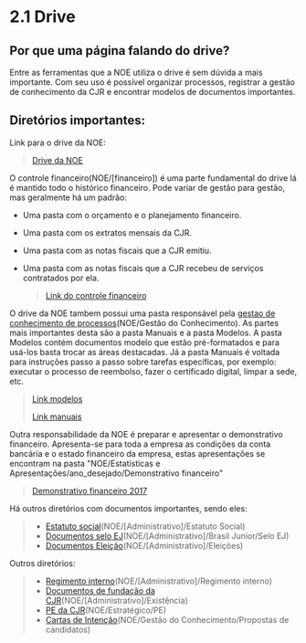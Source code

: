 # 2.1 Drive

## Por que uma página falando do drive?

Entre as ferramentas que a NOE utiliza o drive é sem dúvida a mais importante. Com seu uso é possível organizar processos, registrar a gestão de conhecimento da CJR e encontrar modelos de documentos importantes.

## Diretórios importantes:

Link para o drive da NOE:

> [Drive da NOE](https://drive.google.com/drive/folders/0B4sKalAtlN7lcGt6cGthZV9DRmM)

O controle financeiro\(NOE/\[financeiro\]\) é uma parte fundamental do drive lá é mantido todo o histórico financeiro. Pode variar de gestão para gestão, mas geralmente há um padrão:

* Uma pasta com o orçamento e o planejamento financeiro.
* Uma pasta com os extratos mensais da CJR.
* Uma pasta com as notas fiscais que a CJR emitiu.
* Uma pasta com as notas fiscais que a CJR recebeu de serviços contratados por ela.

  > [Link do controle financeiro](https://drive.google.com/drive/folders/0B5tY9B0Dod5nZUJ5R3pNWEwxbXc)

O drive da NOE tambem possui uma pasta responsável pela [gestao de conhecimento de processos](https://drive.google.com/drive/folders/0B0fiUZmvJaVkckphX3JPRmYwWTQ)\(NOE/Gestão do Conhecimento\). As partes mais importantes desta são a pasta Manuais e a pasta Modelos. A pasta Modelos contém documentos modelo que estão pré-formatados e para usá-los basta trocar as áreas destacadas. Já a pasta Manuais é voltada para instruções passo a passo sobre tarefas específicas, por exemplo: executar o processo de reembolso, fazer o certificado digital, limpar a sede, etc.

> [Link modelos](https://drive.google.com/drive/folders/0B5tY9B0Dod5ndnBKa01UeGtIb3M)
>
> [Link manuais](https://drive.google.com/drive/folders/0B5tY9B0Dod5nYVUwVEVaOVZSVUk)

Outra responsabilidade da NOE é preparar e apresentar o demonstrativo financeiro. Apresenta-se para toda a empresa as condições da conta bancária e o estado financeiro da empresa, estas apresentações se encontram na pasta "NOE/Estatísticas e Apresentações/ano\_desejado/Demonstrativo financeiro"

> [Demonstrativo financeiro 2017](https://drive.google.com/drive/folders/0B5AjpT4ByeDRTW93VjBSWmlXbUk)

Há outros diretórios com documentos importantes, sendo eles:

> * [Estatuto social](https://drive.google.com/drive/folders/0B5tY9B0Dod5ndkZIVGZlXzEzZUE)\(NOE/\[Administrativo\]/Estatuto Social\)
> * [Documentos selo EJ](https://drive.google.com/drive/folders/0B5tY9B0Dod5nVE81cFo5eVZZUlk)\(NOE/\[Administrativo\]/Brasil Junior/Selo EJ\)
> * [Documentos Eleição](https://drive.google.com/drive/folders/0B0fiUZmvJaVkfnVEUEs3X3E0d2d3OU43N3VTQlBnN29qRzZQWUJ4NVI0bjM2MnE3UDZUSWs)\(NOE/\[Administrativo\]/Eleições\)

Outros diretórios:

> * [Regimento interno](https://drive.google.com/drive/folders/0B5tY9B0Dod5nM3p1VXc2MzJ4Mzg)\(NOE/\[Administrativo\]/Regimento interno\)
> * [Documentos de fundação da CJR](https://drive.google.com/drive/folders/0B5tY9B0Dod5nOFJLeTNaNnNYVE0)\(NOE/\[Administrativo\]/Existência\)
> * [PE da CJR](https://drive.google.com/drive/folders/0B5tY9B0Dod5neGhEM2lzVlBDYm8)\(NOE/Estratégico/PE\)
> * [Cartas de Intenção](https://drive.google.com/drive/folders/0B5tY9B0Dod5nflExTzQ1UXdCeTNtYUhoeGxtNnVkV2huWWhwWkNVZ1A4OElYSVNSN1dLa1E)\(NOE/Gestão do Conhecimento/Propostas de candidatos\)

